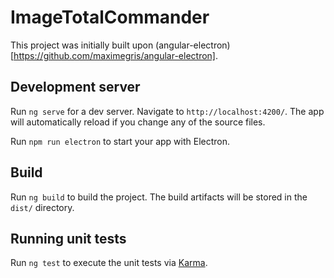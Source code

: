 # ImageTotalCommander

This project was initially built upon (angular-electron)[https://github.com/maximegris/angular-electron].

## Development server

Run `ng serve` for a dev server. Navigate to `http://localhost:4200/`. The app will automatically reload if you change any of the source files.

Run `npm run electron` to start your app with Electron.

## Build

Run `ng build` to build the project. The build artifacts will be stored in the `dist/` directory.

## Running unit tests

Run `ng test` to execute the unit tests via [Karma](https://karma-runner.github.io).
